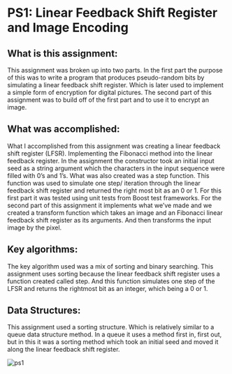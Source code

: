 # PS1: Linear Feedback Shift Register and Image Encoding

## What is this assignment:  
This assignment was broken up into two parts. In the first part the purpose of this was to write a
program that produces pseudo-random bits by simulating a linear feedback shift register. Which
is later used to implement a simple form of encryption for digital pictures. The second part of
this assignment was to build off of the first part and to use it to encrypt an image.

## What was accomplished:  
What I accomplished from this assignment was creating a linear feedback shift register (LFSR).
Implementing the Fibonacci method into the linear feedback register. In the assignment the
constructor took an initial input seed as a string argument which the characters in the input
sequence were filled with 0’s and 1’s. What was also created was a step function. This function
was used to simulate one step/ iteration through the linear feedback shift register and returned the
right most bit as an 0 or 1. For this first part it was tested using unit tests from Boost test
frameworks. For the second part of this assignment it implements what we’ve made and we
created a transform function which takes an image and an Fibonacci linear feedback shift register
as its arguments. And then transforms the input image by the pixel.

## Key algorithms:  
The key algorithm used was a mix of sorting and binary searching. This assignment uses sorting
because the linear feedback shift register uses a function created called step. And this function
simulates one step of the LFSR and returns the rightmost bit as an integer, which being a 0 or 1.

## Data Structures:  
This assignment used a sorting structure. Which is relatively similar to a queue data structure
method. In a queue it uses a method first in, first out, but in this it was a sorting method which
took an initial seed and moved it along the linear feedback shift register.


![ps1](https://github.com/JustinCheok/PS1-Linear-Feedback-Shift-Register-and-Image-Encoding/assets/80936005/82d5539c-b5ec-4648-8535-cbb1b4ef3a64)

